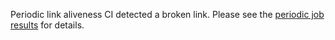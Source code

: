 Periodic link aliveness CI detected a broken link. Please see the [periodic job
results](https://github.com/submariner-io/releases/actions?query=workflow%3APeriodic) for details.
